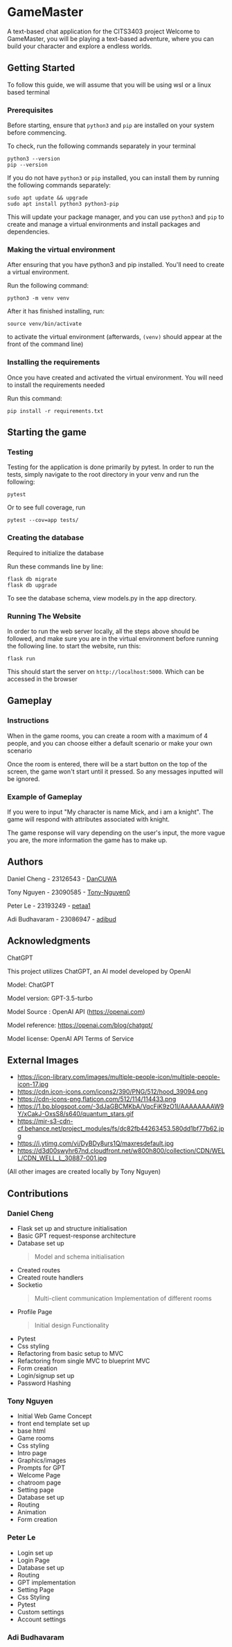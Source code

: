 # GameMaster

A text-based chat application for the CITS3403 project
Welcome to GameMaster, you will be playing a text-based adventure, where you can build your character and explore a endless worlds.

## Getting Started

To follow this guide, we will assume that you will be using wsl or a linux based terminal

### Prerequisites

Before starting, ensure that `python3` and `pip` are installed on your system before commencing.

To check, run the following commands separately in your terminal

```
python3 --version
pip --version
```

If you do not have `python3` or `pip` installed, you can install them by running the following commands separately:

```
sudo apt update && upgrade
sudo apt install python3 python3-pip
```

This will update your package manager, and you can use `python3` and `pip` to create and manage a virtual environments and install packages and dependencies.

### Making the virtual environment

After ensuring that you have python3 and pip installed. You'll need to create a virtual environment.

Run the following command:

```
python3 -m venv venv
```

After it has finished installing, run:

```
source venv/bin/activate
```

to activate the virtual environment
(afterwards, `(venv)` should appear at the front of the command line)

### Installing the requirements

Once you have created and activated the virtual environment. You will need to install the requirements needed

Run this command:

```
pip install -r requirements.txt
```

## Starting the game

### Testing

Testing for the application is done primarily by pytest.
In order to run the tests, simply navigate to the root directory in your venv and run the following:

```
pytest
```

Or to see full coverage, run

```
pytest --cov=app tests/
```

### Creating the database

Required to initialize the database

Run these commands line by line:

```
flask db migrate
flask db upgrade
```

To see the database schema, view models.py in the app directory.

### Running The Website

In order to run the web server locally, all the steps above should be followed, and make sure you are in the virtual environment before running the following line.
to start the website, run this:

```
flask run
```

This should start the server on `http://localhost:5000`. Which can be accessed in the browser

## Gameplay

### Instructions

When in the game rooms, you can create a room with a maximum of 4 people, and you can choose either a default scenario or make your own scenario

Once the room is entered, there will be a start button on the top of the screen, the game won't start until it pressed. So any messages inputted will be ignored.

### Example of Gameplay

If you were to input "My character is name Mick, and i am a knight". The game will respond with attributes associated with knight.

The game response will vary depending on the user's input, the more vague you are, the more information the game has to make up.

## Authors

Daniel Cheng - 23126543 - [DanCUWA](https://github.com/DanCUWA)

Tony Nguyen - 23090585 - [Tony-Nguyen0](https://github.com/Tony-Nguyen0)

Peter Le - 23193249 - [petaa1](https://github.com/petaa1)

Adi Budhavaram - 23086947 - [adibud](https://github.com/adibud)

## Acknowledgments

ChatGPT

This project utilizes ChatGPT, an AI model developed by OpenAI

Model: ChatGPT

Model version: GPT-3.5-turbo

Model Source : OpenAI API (https://openai.com)

Model reference: https://openai.com/blog/chatgpt/

Model license: OpenAI API Terms of Service

## External Images

- https://icon-library.com/images/multiple-people-icon/multiple-people-icon-17.jpg
- https://cdn.icon-icons.com/icons2/390/PNG/512/hood_39094.png
- https://cdn-icons-png.flaticon.com/512/114/114433.png
- https://1.bp.blogspot.com/-3dJaGBCMKbA/VqcFiK9zO1I/AAAAAAAAW9Y/xCakJ-OxsS8/s640/quantum_stars.gif
- https://mir-s3-cdn-cf.behance.net/project_modules/fs/dc82fb44263453.580dd1bf77b62.jpg
- https://i.ytimg.com/vi/DyBDy8urs1Q/maxresdefault.jpg
- https://d3d00swyhr67nd.cloudfront.net/w800h800/collection/CDN/WELL/CDN_WELL_L_30887-001.jpg

(All other images are created locally by Tony Nguyen)

## Contributions

### Daniel Cheng

- Flask set up and structure initialisation
- Basic GPT request-response architecture
- Database set up
  > Model and schema initialisation
- Created routes
- Created route handlers
- Socketio
  > Multi-client communication
  > Implementation of different rooms
- Profile Page
  > Initial design
  > Functionality
- Pytest
- Css styling
- Refactoring from basic setup to MVC
- Refactoring from single MVC to blueprint MVC
- Form creation
- Login/signup set up
- Password Hashing

### Tony Nguyen

- Initial Web Game Concept
- front end template set up
- base html
- Game rooms
- Css styling
- Intro page
- Graphics/images
- Prompts for GPT
- Welcome Page
- chatroom page
- Setting page
- Database set up
- Routing
- Animation
- Form creation

### Peter Le

- Login set up
- Login Page
- Database set up
- Routing
- GPT implementation
- Setting Page
- Css Styling
- Pytest
- Custom settings
- Account settings

### Adi Budhavaram

